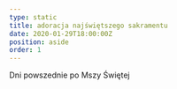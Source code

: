 ```yaml
---
type: static
title: adoracja najświętszego sakramentu
date: 2020-01-29T18:00:00Z
position: aside
order: 1
---
```


Dni powszednie po Mszy Świętej
